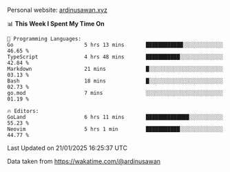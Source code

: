 Personal website: [ardinusawan.xyz](https://ardinusawan.xyz)

<!--START_SECTION:waka-->
📊 **This Week I Spent My Time On** 

```text
💬 Programming Languages: 
Go                       5 hrs 13 mins       ████████████░░░░░░░░░░░░░   46.65 % 
TypeScript               4 hrs 48 mins       ███████████░░░░░░░░░░░░░░   42.84 % 
Markdown                 21 mins             █░░░░░░░░░░░░░░░░░░░░░░░░   03.13 % 
Bash                     18 mins             █░░░░░░░░░░░░░░░░░░░░░░░░   02.73 % 
go.mod                   7 mins              ░░░░░░░░░░░░░░░░░░░░░░░░░   01.19 % 

🔥 Editors: 
GoLand                   6 hrs 11 mins       ██████████████░░░░░░░░░░░   55.23 % 
Neovim                   5 hrs 1 min         ███████████░░░░░░░░░░░░░░   44.77 % 
```


 Last Updated on 21/01/2025 16:25:37 UTC
<!--END_SECTION:waka-->
Data taken from https://wakatime.com/@ardinusawan
